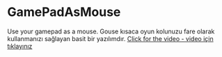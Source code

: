 # GamePadAsMouse
Use your gamepad as a mouse. Gouse kısaca oyun kolunuzu fare olarak kullanmanızı sağlayan basit bir yazılımdır.
[Click for the video - video için tıklayınız](https://www.youtube.com/watch?v=qh0LcvX1Mis)
